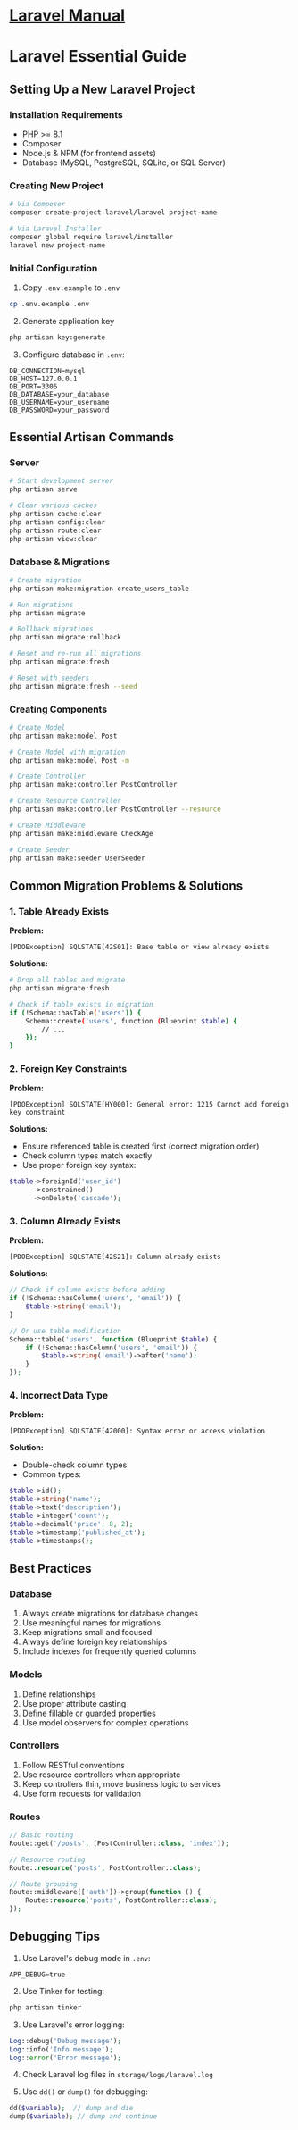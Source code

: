 # [Laravel Manual](https://laravel.com/docs/11.x)

# Laravel Essential Guide

## Setting Up a New Laravel Project

### Installation Requirements
- PHP >= 8.1
- Composer
- Node.js & NPM (for frontend assets)
- Database (MySQL, PostgreSQL, SQLite, or SQL Server)

### Creating New Project
```bash
# Via Composer
composer create-project laravel/laravel project-name

# Via Laravel Installer
composer global require laravel/installer
laravel new project-name
```

### Initial Configuration
1. Copy `.env.example` to `.env`
```bash
cp .env.example .env
```

2. Generate application key
```bash
php artisan key:generate
```

3. Configure database in `.env`:
```env
DB_CONNECTION=mysql
DB_HOST=127.0.0.1
DB_PORT=3306
DB_DATABASE=your_database
DB_USERNAME=your_username
DB_PASSWORD=your_password
```

## Essential Artisan Commands

### Server
```bash
# Start development server
php artisan serve

# Clear various caches
php artisan cache:clear
php artisan config:clear
php artisan route:clear
php artisan view:clear
```

### Database & Migrations
```bash
# Create migration
php artisan make:migration create_users_table

# Run migrations
php artisan migrate

# Rollback migrations
php artisan migrate:rollback

# Reset and re-run all migrations
php artisan migrate:fresh

# Reset with seeders
php artisan migrate:fresh --seed
```

### Creating Components
```bash
# Create Model
php artisan make:model Post

# Create Model with migration
php artisan make:model Post -m

# Create Controller
php artisan make:controller PostController

# Create Resource Controller
php artisan make:controller PostController --resource

# Create Middleware
php artisan make:middleware CheckAge

# Create Seeder
php artisan make:seeder UserSeeder
```

## Common Migration Problems & Solutions

### 1. Table Already Exists
**Problem:**
```
[PDOException] SQLSTATE[42S01]: Base table or view already exists
```

**Solutions:**
```bash
# Drop all tables and migrate
php artisan migrate:fresh

# Check if table exists in migration
if (!Schema::hasTable('users')) {
    Schema::create('users', function (Blueprint $table) {
        // ...
    });
}
```

### 2. Foreign Key Constraints
**Problem:**
```
[PDOException] SQLSTATE[HY000]: General error: 1215 Cannot add foreign key constraint
```

**Solutions:**
- Ensure referenced table is created first (correct migration order)
- Check column types match exactly
- Use proper foreign key syntax:
```php
$table->foreignId('user_id')
      ->constrained()
      ->onDelete('cascade');
```

### 3. Column Already Exists
**Problem:**
```
[PDOException] SQLSTATE[42S21]: Column already exists
```

**Solutions:**
```php
// Check if column exists before adding
if (!Schema::hasColumn('users', 'email')) {
    $table->string('email');
}

// Or use table modification
Schema::table('users', function (Blueprint $table) {
    if (!Schema::hasColumn('users', 'email')) {
        $table->string('email')->after('name');
    }
});
```

### 4. Incorrect Data Type
**Problem:**
```
[PDOException] SQLSTATE[42000]: Syntax error or access violation
```

**Solution:**
- Double-check column types
- Common types:
```php
$table->id();
$table->string('name');
$table->text('description');
$table->integer('count');
$table->decimal('price', 8, 2);
$table->timestamp('published_at');
$table->timestamps();
```

## Best Practices

### Database
1. Always create migrations for database changes
2. Use meaningful names for migrations
3. Keep migrations small and focused
4. Always define foreign key relationships
5. Include indexes for frequently queried columns

### Models
1. Define relationships
2. Use proper attribute casting
3. Define fillable or guarded properties
4. Use model observers for complex operations

### Controllers
1. Follow RESTful conventions
2. Use resource controllers when appropriate
3. Keep controllers thin, move business logic to services
4. Use form requests for validation

### Routes
```php
// Basic routing
Route::get('/posts', [PostController::class, 'index']);

// Resource routing
Route::resource('posts', PostController::class);

// Route grouping
Route::middleware(['auth'])->group(function () {
    Route::resource('posts', PostController::class);
});
```

## Debugging Tips

1. Use Laravel's debug mode in `.env`:
```env
APP_DEBUG=true
```

2. Use Tinker for testing:
```bash
php artisan tinker
```

3. Use Laravel's error logging:
```php
Log::debug('Debug message');
Log::info('Info message');
Log::error('Error message');
```

4. Check Laravel log files in `storage/logs/laravel.log`

5. Use `dd()` or `dump()` for debugging:
```php
dd($variable);  // dump and die
dump($variable); // dump and continue
```
